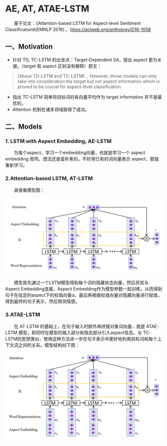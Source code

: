 # AE, AT, ATAE-LSTM
&emsp;&emsp;基于论文：《Attention-based LSTM for Aspect-level Sentiment Classification》(EMNLP 2016) 。https://aclweb.org/anthology/D16-1058
## 一、Motivation
* 针对 TD, TC-LSTM 的出发点：Target-Dependent SA，提出 aspect 更为关键。（target 和 aspect 区别没有解释）原文：
> (About TD-LSTM and TC-LSTM)… However, those models can only take into consideration the target but not aspect information which is proved to be crucial for aspect-level classification.

* 指出 TC-LSTM 简单将目标词的各向量平均作为 target information 并不是最优的。
* Attention 机制在诸多领域取得了成功。

## 二、Models
### 1. LSTM with Aspect Embedding, AE-LSTM
&emsp;&emsp;为每个aspect，学习一个embedding向量，也就是学习一个 aspect embedding 矩阵。想法还是蛮朴素的，不好用已有的词向量表示 aspect，那就重新学习。

### 2.Attention-based LSTM, AT-LSTM
&emsp;&emsp;直接看模型图：
<center><img src="AT-LSTM.png"  style="zoom:30%;" width="100%"/></center>

&emsp;&emsp;模型首先通过一个LSTM模型得到每个词的隐藏状态向量，然后将其与Aspect Embedding连接，Aspect Embedding作为模型参数一起训练，从而得到句子在给定的aspect下的权值向量α，最后再根据权值向量对隐藏向量进行赋值，得到最终的句子表示，然后预测情感。

### 3.ATAE-LSTM
&emsp;&emsp;在 AT-LSTM 的基础上，在句子输入时额外再拼接对象词向量，就是 ATAE-LSTM 模型，即同时在模型的输入部分和隐态部分引入aspect信息。与 TC-LSTM的思想类似，使用这种方法进一步在句子表示中更好地利用目标词和每个上下文词之间的关系。模型结构如下图：
<center><img src="ATAE-LSTM.png"  style="zoom:30%;" width="100%"/></center>

